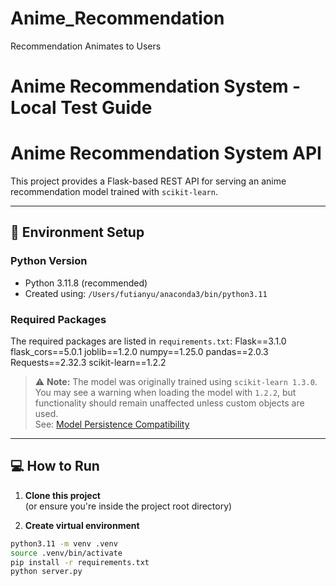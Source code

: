 # Anime_Recommendation
Recommendation Animates to Users
# Anime Recommendation System - Local Test Guide

# Anime Recommendation System API

This project provides a Flask-based REST API for serving an anime recommendation model trained with `scikit-learn`.

---

## 🔧 Environment Setup

### Python Version

- Python 3.11.8 (recommended)
- Created using: `/Users/futianyu/anaconda3/bin/python3.11`

### Required Packages

The required packages are listed in `requirements.txt`:
Flask==3.1.0
flask_cors==5.0.1
joblib==1.2.0
numpy==1.25.0
pandas==2.0.3
Requests==2.32.3
scikit-learn==1.2.2



> ⚠️ **Note:** The model was originally trained using `scikit-learn 1.3.0`.  
> You may see a warning when loading the model with `1.2.2`, but functionality should remain unaffected unless custom objects are used.  
> See: [Model Persistence Compatibility](https://scikit-learn.org/stable/model_persistence.html#security-maintainability-limitations)

---

## 💻 How to Run

1. **Clone this project**  
   (or ensure you're inside the project root directory)

2. **Create virtual environment**

```bash
python3.11 -m venv .venv
source .venv/bin/activate
pip install -r requirements.txt
python server.py
